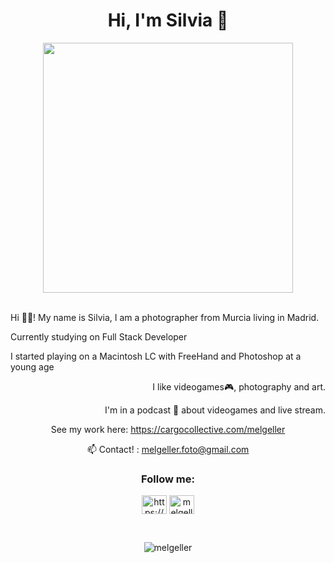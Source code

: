 <h1 align="center">Hi, I'm Silvia 👋</h1>
<div align="center"><img width="400px" src="https://64.media.tumblr.com/2cbc7cc4907a9156976befa586680a73/4dfb1b17988fcb29-f7/s540x810/92c185dccb526dfe5eca8d6e6e4e5c96b2dadef3.gifv" /></div>

<br />

<p align ="left">Hi 👋🏻! My name is Silvia, I am a photographer from Murcia living in Madrid.
 
 <p align ="left">Currently studying on Full Stack Developer

<p align ="left">I started playing on a Macintosh LC with FreeHand and Photoshop at a young age

<p align ="right">I like videogames🎮, photography and art. 

<p align ="right">I'm in a podcast 🎤 about videogames and live stream. </p>

<div align="center">
 

See my work here: https://cargocollective.com/melgeller

📫 Contact! : melgeller.foto@gmail.com

</div>

<h3 align="center">Follow me:</h3>
<p align="center">
<a href="https://www.linkedin.com/in/melgeller-foto/" target="blank"><img align="center" src="https://raw.githubusercontent.com/rahuldkjain/github-profile-readme-generator/master/src/images/icons/Social/linked-in-alt.svg" alt="https://www.linkedin.com/in/melgeller-foto/" height="30" width="40" /></a>
<a href="https://instagram.com/melgeller_" target="blank"><img align="center" src="https://raw.githubusercontent.com/rahuldkjain/github-profile-readme-generator/master/src/images/icons/Social/instagram.svg" alt="melgeller_" height="30" width="40" /></a>
</p>
 <br />
 <p align="center"> <img src="https://komarev.com/ghpvc/?username=melgeller&label=Profile%20views&color=0e75b6&style=flat" alt="melgeller" /> </p>
